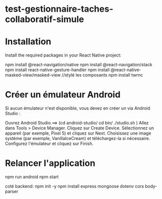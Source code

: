 # test-gestionnaire-taches-collaboratif-simule


# Installation
Install the required packages in your React Native project:

npm install @react-navigation/native
npm install @react-navigation/stack
npm install react-native-gesture-handler
npm install @react-native-masked-view/masked-view
//stylé les composants 
npm install twrnc

# Créer un émulateur Android
Si aucun émulateur n'est disponible, vous devez en créer un via Android Studio :

Ouvrez Android Studio.==> 
(cd android-studio/
cd bin/
 ./studio.sh )
Allez dans Tools > Device Manager.
Cliquez sur Create Device.
Sélectionnez un appareil (par exemple, Pixel 5) et cliquez sur Next.
Choisissez une image système (par exemple, VanillaIceCream) et téléchargez-la si nécessaire.
Configurez l'émulateur et cliquez sur Finish.

# Relancer l'application
npm run android
npm start 

coté backend:
npm init -y
npm install express mongoose dotenv cors body-parser